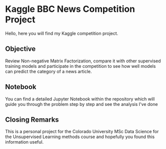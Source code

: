 # Kaggle BBC News Competition Project
Hello, here you will find my Kaggle competition project.

## Objective
Review Non-negative Matrix Factorization, compare it with other supervised training models and participate in the competition to see how well models can predict the category of a news article.

## Notebook
You can find a detailed Jupyter Notebook within the repository which will guide you through the problem step by step and see the analysis I've done

## Closing Remarks
This is a personal project for the Colorado University MSc Data Science for the Unsupervised Learning methods course and hopefully you found this information useful.